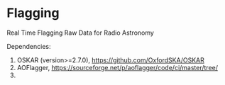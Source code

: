 # Flagging
Real Time Flagging Raw Data for Radio Astronomy

Dependencies:
1. OSKAR (version>=2.7.0), https://github.com/OxfordSKA/OSKAR
2. AOFlagger, https://sourceforge.net/p/aoflagger/code/ci/master/tree/
3. 
